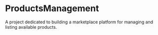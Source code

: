# ProductsManagement
A project dedicated to building a marketplace platform for managing and listing available products.
